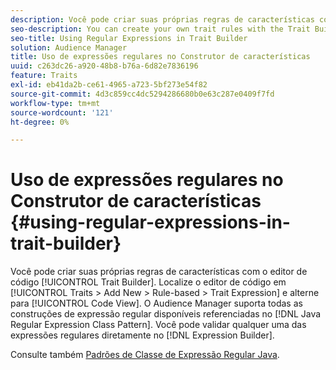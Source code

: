 ```yaml
---
description: Você pode criar suas próprias regras de características com o editor de código do Construtor de características. Encontre o editor de código em Características > Adicionar novo > Baseado em regras > Expressão de característica e alterne para a Visualização de código. O Audience Manager suporta todas as construções de expressão regular disponíveis referenciadas no Padrão de classe de expressão regular Java. Você pode validar qualquer uma das expressões regulares diretamente no Construtor de expressões.
seo-description: You can create your own trait rules with the Trait Builder code editor. Find the code editor in Traits > Add New > Rule-based > Trait Expression and switch to Code View. Audience Manager supports all the available regular expression constructs referenced in the Java Regular Expression Class Pattern. You can validate any of the regular expressions directly in the Expression Builder.
seo-title: Using Regular Expressions in Trait Builder
solution: Audience Manager
title: Uso de expressões regulares no Construtor de características
uuid: c263dc26-a920-48b8-b76a-6d82e7836196
feature: Traits
exl-id: eb41da2b-ce61-4965-a723-5bf273e54f82
source-git-commit: 4d3c859cc4dc5294286680b0e63c287e0409f7fd
workflow-type: tm+mt
source-wordcount: '121'
ht-degree: 0%

---
```


# Uso de expressões regulares no Construtor de características {#using-regular-expressions-in-trait-builder}

Você pode criar suas próprias regras de características com o editor de código [!UICONTROL Trait Builder]. Localize o editor de código em [!UICONTROL Traits > Add New > Rule-based > Trait Expression] e alterne para [!UICONTROL Code View]. O Audience Manager suporta todas as construções de expressão regular disponíveis referenciadas no [!DNL Java Regular Expression Class Pattern]. Você pode validar qualquer uma das expressões regulares diretamente no [!DNL Expression Builder].

Consulte também [Padrões de Classe de Expressão Regular Java](https://docs.oracle.com/javase/7/docs/api/java/util/regex/Pattern.html).
